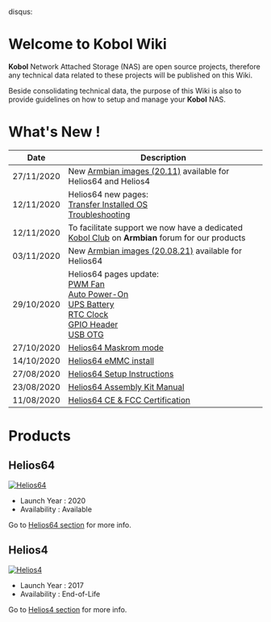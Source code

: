 disqus:

# Welcome to Kobol Wiki

**Kobol** Network Attached Storage (NAS) are open source projects, therefore any technical data related to these projects will be published on this Wiki.

Beside consolidating technical data, the purpose of this Wiki is also to provide guidelines on how to setup and manage your **Kobol** NAS.

# What's New !

| Date | Description |
|------|-------------|
| 27/11/2020 | New [Armbian images (20.11)](/download/) available for Helios64 and Helios4|
| 12/11/2020 | Helios64 new pages:<br>[Transfer Installed OS](/helios64/install/transfer/)<br>[Troubleshooting](/helios64/troubleshoot/)|
| 12/11/2020 | To facilitate support we now have a dedicated [Kobol Club](https://forum.armbian.com/clubs/5-kobol-forum/) on **Armbian** forum for our products |
| 03/11/2020 | New [Armbian images (20.08.21)](/download/#helios64) available for Helios64|
| 29/10/2020 | Helios64 pages update:<br>[PWM Fan](/helios64/pwm/)<br>[Auto Power-On](/helios64/auto_poweron/)<br>[UPS Battery](/helios64/ups)<br>[RTC Clock](/helios64/rtc)<br>[GPIO Header](/helios64/gpio)<br>[USB OTG](/helios64/usb/#usb-otg-port-usb-type-c)|
| 27/10/2020 | [Helios64 Maskrom mode](/helios64/maskrom/) |
| 14/10/2020 | [Helios64 eMMC install](/helios64/install/emmc/) |
| 27/08/2020 | [Helios64 Setup Instructions](/helios64/install/preliminary/) |
| 23/08/2020 | [Helios64 Assembly Kit Manual](/helios64/kit/) |
| 11/08/2020 | [Helios64 CE & FCC Certification](/helios64/docs/#certification) |

# Products

## Helios64

[![Helios64](/helios64/img/intro/helios64.png)](/helios64/intro/)

* Launch Year : 2020
* Availability : Available

Go to [Helios64 section](/helios64/intro/) for more info.

## Helios4

[![Helios4](/helios4/img/intro/helios4.jpg)](/helios4/intro/)

* Launch Year : 2017
* Availability : End-of-Life

Go to [Helios4 section](/helios4/intro/) for more info.

